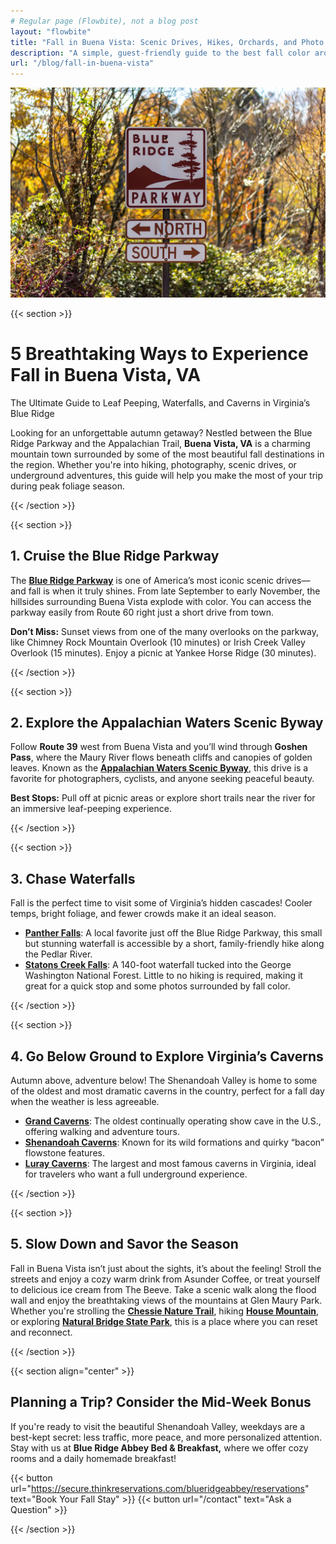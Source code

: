```yaml
---
# Regular page (Flowbite), not a blog post
layout: "flowbite"
title: "Fall in Buena Vista: Scenic Drives, Hikes, Orchards, and Photo Spots"
description: "A simple, guest-friendly guide to the best fall color around Buena Vista, Lexington, and the Blue Ridge Parkway."
url: "/blog/fall-in-buena-vista"
---
```


![alt text](blue-ridge-parkway.jpg)

{{< section >}}

# 5 Breathtaking Ways to Experience Fall in Buena Vista, VA

The Ultimate Guide to Leaf Peeping, Waterfalls, and Caverns in Virginia’s Blue Ridge

Looking for an unforgettable autumn getaway? Nestled between the Blue Ridge Parkway and the Appalachian Trail, **Buena Vista, VA** is a charming mountain town surrounded by some of the most beautiful fall destinations in the region. Whether you're into hiking, photography, scenic drives, or underground adventures, this guide will help you make the most of your trip during peak foliage season.

{{< /section >}}

{{< section >}}

## 1. Cruise the Blue Ridge Parkway

The [**Blue Ridge Parkway**](https://www.blueridgeparkway.org) is one of America’s most iconic scenic drives—and fall is when it truly shines. From late September to early November, the hillsides surrounding Buena Vista explode with color. You can access the parkway easily from Route 60 right just a short drive from town.

**Don’t Miss:** Sunset views from one of the many overlooks on the parkway, like Chimney Rock Mountain Overlook (10 minutes) or Irish Creek Valley Overlook (15 minutes). Enjoy a picnic at Yankee Horse Ridge (30 minutes).

{{< /section >}}

{{< section >}}

## 2. Explore the Appalachian Waters Scenic Byway

Follow **Route 39** west from Buena Vista and you’ll wind through **Goshen Pass**, where the Maury River flows beneath cliffs and canopies of golden leaves. Known as the [**Appalachian Waters Scenic Byway**](https://www.virginia.org/listing/route-39-appalachian-waters-scenic-byway/7043/), this drive is a favorite for photographers, cyclists, and anyone seeking peaceful beauty.

**Best Stops:** Pull off at picnic areas or explore short trails near the river for an immersive leaf-peeping experience.

{{< /section >}}

{{< section >}}

## 3. Chase Waterfalls

Fall is the perfect time to visit some of Virginia’s hidden cascades! Cooler temps, bright foliage, and fewer crowds make it an ideal season.

* [**Panther Falls**](https://www.virginia.org/listing/panther-falls/7037/): A local favorite just off the Blue Ridge Parkway, this small but stunning waterfall is accessible by a short, family-friendly hike along the Pedlar River.
* [**Statons Creek Falls**](https://blueridgecountry.com/locations/statons-creek-falls/): A 140-foot waterfall tucked into the George Washington National Forest. Little to no hiking is required, making it great for a quick stop and some photos surrounded by fall color.

{{< /section >}}

{{< section >}}

## 4. Go Below Ground to Explore Virginia’s Caverns

Autumn above, adventure below! The Shenandoah Valley is home to some of the oldest and most dramatic caverns in the country, perfect for a fall day when the weather is less agreeable.

* [**Grand Caverns**](https://grandcaverns.com): The oldest continually operating show cave in the U.S., offering walking and adventure tours.
* [**Shenandoah Caverns**](https://shenandoahcaverns.com): Known for its wild formations and quirky “bacon” flowstone features.
* [**Luray Caverns**](https://luraycaverns.com): The largest and most famous caverns in Virginia, ideal for travelers who want a full underground experience.

{{< /section >}}

{{< section >}}

## 5. Slow Down and Savor the Season

Fall in Buena Vista isn’t just about the sights, it’s about the feeling! Stroll the streets and enjoy a cozy warm drink from Asunder Coffee, or treat yourself to delicious ice cream from The Beeve. Take a scenic walk along the flood wall and enjoy the breathtaking views of the mountains at Glen Maury Park. Whether you're strolling the [**Chessie Nature Trail**](https://dwr.virginia.gov/vbwt/sites/chessie-nature-trail/), hiking [**House Mountain**](https://housemountainva.com), or exploring [**Natural Bridge State Park**](https://naturalbridgestatepark.org), this is a place where you can reset and reconnect.

{{< /section >}}

{{< section align="center" >}}

## Planning a Trip? Consider the Mid-Week Bonus

If you're ready to visit the beautiful Shenandoah Valley, weekdays are a best-kept secret: less traffic, more peace, and more personalized attention. Stay with us at **Blue Ridge Abbey Bed & Breakfast,** where we offer cozy rooms and a daily homemade breakfast!

{{< button url="https://secure.thinkreservations.com/blueridgeabbey/reservations" text="Book Your Fall Stay" >}} {{< button url="/contact" text="Ask a Question" >}}

{{< /section >}}

